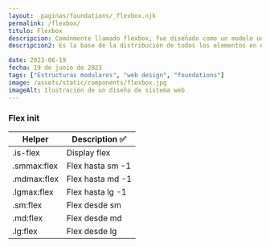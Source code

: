 ```yaml
---
layout: _paginas/foundations/_flexbox.njk
permalink: /flexbox/
titulo: Flexbox
descripcion: Comúnmente llamado flexbox, fue diseñado como un modelo unidimensional de layout, y como un método que pueda ayudar a distribuir el espacio entre los ítems de una interfaz y mejorar las capacidades de alineación.
descripcion2: Es la base de la distribución de todos los elementos en en nuestras maquetas.

date: 2023-06-19
fecha: 19 de junio de 2023
tags: ["Estructuras modulares", "web design", "foundations"]
image: /assets/static/components/flexbox.jpg
imageAlt: Ilustración de un diseño de sistema web
---
```


### Flex init

| Helper      | Description ✅   |
| ----------- | ---------------- |
| .is-flex    | Display flex     |
| .smmax:flex | Flex hasta sm -1 |
| .mdmax:flex | Flex hasta md -1 |
| .lgmax:flex | Flex hasta lg -1 |
| .sm:flex    | Flex desde sm    |
| .md:flex    | Flex desde md    |
| .lg:flex    | Flex desde lg    |
